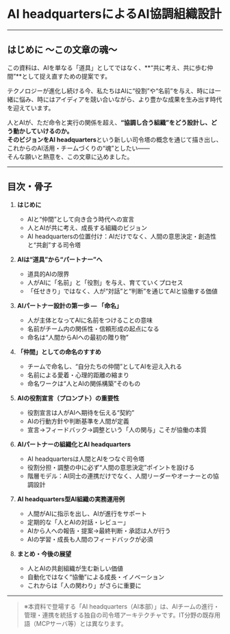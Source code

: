 # AI headquartersによるAI協調組織設計

---

## はじめに 〜この文章の魂〜

この資料は、AIを単なる「道具」としてではなく、**“共に考え、共に歩む仲間”**として捉え直すための提案です。

テクノロジーが進化し続ける今、私たちはAIに“役割”や“名前”を与え、時には一緒に悩み、時にはアイディアを競い合いながら、より豊かな成果を生み出す時代を迎えています。

人とAIが、ただ命令と実行の関係を超え、**“協調し合う組織”**をどう設計し、どう動かしていけるのか。  
そのビジョンを**AI headquarters**という新しい司令塔の概念を通じて描き出し、  
これからのAI活用・チームづくりの“魂”としたい――  
そんな願いと熱意を、この文章に込めました。

---

## 目次・骨子

1. **はじめに**
    - AIと“仲間”として向き合う時代への宣言
    - 人とAIが共に考え、成長する組織のビジョン
    - AI headquartersの位置付け：AIだけでなく、人間の意思決定・創造性と“共創”する司令塔

2. **AIは“道具”から“パートナー”へ**
    - 道具的AIの限界
    - 人がAIに「名前」と「役割」を与え、育てていくプロセス
    - 「任せきり」ではなく、人が“対話”と“判断”を通じてAIと協働する価値

3. **AIパートナー設計の第一歩 ― 「命名」**
    - 人が主体となってAIに名前をつけることの意味
    - 名前がチーム内の関係性・信頼形成の起点になる
    - 命名は“人間からAIへの最初の贈り物”

4. **「仲間」としての命名のすすめ**
    - チームで命名し、“自分たちの仲間”としてAIを迎え入れる
    - 名前による愛着・心理的距離の縮まり
    - 命名ワークは“人とAIの関係構築”そのもの

5. **AIの役割宣言（プロンプト）の重要性**
    - 役割宣言は人がAIへ期待を伝える“契約”
    - AIの行動方針や判断基準を人間が定義
    - 宣言→フィードバック→調整という「人の関与」こそが協働の本質

6. **AIパートナーの組織化とAI headquarters**
    - AI headquartersは人間とAIをつなぐ司令塔
    - 役割分担・調整の中に必ず“人間の意思決定”ポイントを設ける
    - 階層モデル：AI同士の連携だけでなく、人間リーダーやオーナーとの協調設計

7. **AI headquarters型AI組織の実務運用例**
    - 人間がAIに指示を出し、AIが進行をサポート
    - 定期的な「人とAIの対話・レビュー」
    - AIから人への報告・提案→最終判断・承認は人が行う
    - AIの学習・成長も人間のフィードバックが必須

8. **まとめ・今後の展望**
    - 人とAIの共創組織が生む新しい価値
    - 自動化ではなく“協働”による成長・イノベーション
    - これからは「人の関わり」がさらに重要に

---

> ※本資料で登場する「AI headquarters（AI本部）」は、AIチームの進行・管理・連携を統括する独自の司令塔アーキテクチャです。IT分野の既存用語（MCPサーバ等）とは異なります。

